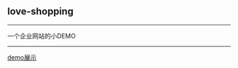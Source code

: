 ## love-shopping

-------
 一个企业网站的小DEMO
 
------
 [demo展示](https://findwisdom.github.io/love-shopping/)
